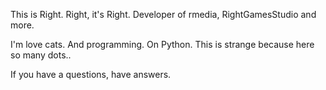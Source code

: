 This is Right. Right, it's Right. Developer of rmedia, RightGamesStudio and more.

I'm love cats. And programming. On Python. This is strange because here so many dots..

If you have a questions, have answers.
